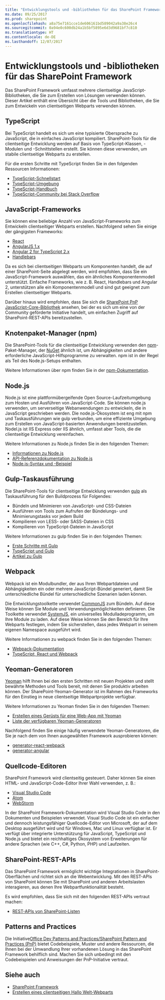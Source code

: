 ```yaml
---
title: "Entwicklungstools und -bibliotheken für das SharePoint Framework"
ms.date: 09/25/2017
ms.prod: sharepoint
ms.openlocfilehash: a8a75e7161cce1de606161bd589042a9a38e26c4
ms.sourcegitcommit: 0a94e0c600db24a1b5bf5895e6d3d9681bf7c810
ms.translationtype: HT
ms.contentlocale: de-DE
ms.lasthandoff: 12/07/2017
---
```

# <a name="sharepoint-framework-development-tools-and-libraries"></a>Entwicklungstools und -bibliotheken für das SharePoint Framework

Das SharePoint Framework umfasst mehrere clientseitige JavaScript-Bibliotheken, die Sie zum Erstellen von Lösungen verwenden können. Dieser Artikel enthält eine Übersicht über die Tools und Bibliotheken, die Sie zum Entwickeln von clientseitigen Webparts verwenden können.

## <a name="typescript"></a>TypeScript
Bei TypeScript handelt es sich um eine typisierte Obersprache zu JavaScript, die in einfaches JavaScript kompiliert. SharePoint-Tools für die clientseitige Entwicklung werden auf Basis von TypeScript-Klassen, -Modulen und -Schnittstellen erstellt. Sie können diese verwenden, um stabile clientseitige Webparts zu erstellen. 

Für die ersten Schritte mit TypeScript finden Sie in den folgenden Ressourcen Informationen:

* [TypeScript-Schnellstart](https://www.typescriptlang.org/docs/tutorial.html)
* [TypeScript-Umgebung](https://www.typescriptlang.org/play/index.html)
* [TypeScript-Handbuch](https://www.typescriptlang.org/docs/handbook/basic-types.html)
* [TypeScript-Community bei Stack Overflow](https://stackoverflow.com/questions/tagged/typescript)

## <a name="javascript-frameworks"></a>JavaScript-Frameworks
Sie können eine beliebige Anzahl von JavaScript-Frameworks zum Entwickeln clientseitiger Webparts erstellen. Nachfolgend sehen Sie einige der gängigsten Frameworks:

* [React](https://facebook.github.io/react/)
* [AngularJS 1.x](https://docs.angularjs.org/tutorial)
* [Angular 2 for TypeScript 2.x](https://angular.io/docs/ts/latest/quickstart.html)
* [Handlebars](http://handlebarsjs.com/)

Da es sich bei clientseitigen Webparts um Komponenten handelt, die auf einer SharePoint-Seite abgelegt werden, wird empfohlen, dass Sie ein JavaScript-Framework auswählen, das ein ähnliches Komponentenmodell unterstützt. Einfache Frameworks, wie z. B. React, Handlebars und Angular 2, unterstützen alle ein Komponentenmodell und sind gut geeignet zum Erstellen clientseitiger Webparts. 

Darüber hinaus wird empfohlen, dass Sie sich die [SharePoint PnP JavaScript-Core-Bibliothek](https://github.com/SharePoint/PnP-JS-Core) ansehen, bei der es sich um eine von der Community geförderte Initiative handelt, um einfachen Zugriff auf SharePoint-REST-APIs bereitzustellen. 

## <a name="node-package-manager-npm"></a>Knotenpaket-Manager (npm)

Die SharePoint-Tools für die clientseitige Entwicklung verwenden den [npm](https://www.npmjs.com/)-Paket-Manager, der [NuGet](https://www.nuget.org/) ähnlich ist, um Abhängigkeiten und andere erforderliche JavaScript-Hilfsprogramme zu verwalten. npm ist in der Regel als Teil des Node.js-Setups enthalten.

Weitere Informationen über npm finden Sie in der [npm-Dokumentation](https://docs.npmjs.com/).

## <a name="nodejs"></a>Node.js

Node.js ist eine plattformübergeifende Open Source-Laufzeitumgebung zum Hosten und Ausführen von JavaScript-Code. Sie können node.js verwenden, um serverseitige Webanwendungen zu entwickeln, die in JavaScript geschrieben werden. Die node.js-Ökosystem ist eng mit npm und Taskausführungen wie gulp verbunden, um eine effiziente Umgebung zum Erstellen von JavaScript-basierten Anwendungen bereitzustellen. Nodel.js ist IIS Express oder IIS ähnlich, umfasst aber Tools, die die clientseitige Entwicklung vereinfachen. 

Weitere Informationen zu Node.js finden Sie in den folgenden Themen:

* [Informationen zu Node.js](https://nodejs.org/en/about/)
* [API-Referenzdokumentation zu Node.js](https://nodejs.org/api/)
* [Node.js-Syntax und -Beispiel](https://nodejs.org/api/synopsis.html)

## <a name="gulp-task-runner"></a>Gulp-Taskausführung
Die SharePoint-Tools für clientseitige Entwicklung verwenden [gulp](http://gulpjs.com/) als Taskausführung für den Buildprozess für Folgendes:

* Bündeln und Minimieren von JavaScript- und CSS-Dateien
* Ausführen von Tools zum Aufrufen der Bündelungs- und Minimierungstasks vor jedem Build
* Kompilieren von LESS- oder SASS-Dateien in CSS
* Kompilieren von TypeScript-Dateien in JavaScript

Weitere Informationen zu gulp finden Sie in den folgenden Themen:

* [Erste Schritte mit Gulp](https://github.com/gulpjs/gulp/blob/master/docs/getting-started.md)
* [TypeScript und Gulp](https://www.typescriptlang.org/docs/handbook/gulp.html)
* [Artikel zu Gulp](https://github.com/gulpjs/gulp/blob/master/docs/README.md#articles)

## <a name="webpack"></a>Webpack

Webpack ist ein Modulbundler, der aus Ihren Webpartdateien und Abhängigkeiten ein oder mehrere JavaScript-Bündel generiert, damit Sie unterschiedliche Bündel für unterschiedliche Szenarien laden können.

Die Entwicklungstoolkette verwendet [CommonJS](https://webpack.github.io/docs/commonjs.html) zum Bündeln. Auf diese Weise können Sie Module und Verwendungsmöglichkeiten definieren. Die Toolkette verwendet [SystemJS](https://github.com/systemjs/systemjs), ein universelles Modulladeprogramm, um Ihre Module zu laden. Auf diese Weise können Sie den Bereich für Ihre Webparts festlegen, indem Sie sicherstellen, dass jedes Webpart in seinem eigenen Namespace ausgeführt wird.

Weitere Informationen zu webpack finden Sie in den folgenden Themen:

* [Webpack-Dokumentation](http://webpack.github.io/docs/what-is-webpack.html)
* [TypeScript, React und Webpack](https://www.typescriptlang.org/docs/handbook/react-&-webpack.html)

## <a name="yeoman-generators"></a>Yeoman-Generatoren
[Yeoman](http://yeoman.io/) hilft Ihnen bei den ersten Schritten mit neuen Projekten und stellt bewährte Methoden und Tools bereit, mit denen Sie produktiv arbeiten können. Der SharePoint-Yeoman-Generator ist im Rahmen des Frameworks für den Einstieg in neue clientseitige Webpartprojekte verfügbar. 

Weitere Informationen zu Yeoman finden Sie in den folgenden Themen:

* [Erstellen eines Gerüsts für eine Web-App mit Yeoman](http://yeoman.io/codelab/index.html)
* [Liste der verfügbaren Yeoman-Generatoren](http://yeoman.io/generators/)

Nachfolgend finden Sie einige häufig verwendete Yeoman-Generatoren, die Sie je nach dem von Ihnen ausgewählten Framework ausprobieren können:

* [generator-react-webpack](https://github.com/newtriks/generator-react-webpack)
* [generator-angular](https://www.npmjs.com/package/generator-angular)

## <a name="source-code-editors"></a>Quellcode-Editoren
SharePoint Framework wird clientseitig gesteuert. Daher können Sie einen HTML- und JavaScript-Code-Editor Ihrer Wahl verwenden, z. B.:

* [Visual Studio Code](https://code.visualstudio.com/)
* [Atom](https://atom.io)
* [WebStorm](https://www.jetbrains.com/webstorm)

In der SharePoint Framework-Dokumentation wird Visual Studio Code in den Dokumenten und Beispielen verwendet. Visual Studio Code ist ein einfacher und dennoch leistungsfähiger Quellcode-Editor von Microsoft, der auf dem Desktop ausgeführt wird und für Windows, Mac und Linux verfügbar ist. Er verfügt über integrierte Unterstützung für JavaScript, TypeScript und Node.js und bietet ein reichhaltiges Ökosystem von Erweiterungen für andere Sprachen (wie C++, C#, Python, PHP) und Laufzeiten.

## <a name="sharepoint-rest-apis"></a>SharePoint-REST-APIs

Das SharePoint Framework ermöglicht wichtige Integrationen in SharePoint-Oberflächen und richtet sich an die Webentwicklung. Mit den REST-APIs von SharePoint können Sie mit SharePoint und anderen Arbeitslasten interagieren, aus denen Ihre Webpartfunktionalität besteht. 

Es wird empfohlen, dass Sie sich mit den folgenden REST-APIs vertraut machen:

* [REST-APIs von SharePoint-Listen](https://msdn.microsoft.com/de-DE/library/office/dn292552.aspx)

## <a name="patterns-and-practices"></a>Patterns and Practices

Die Initiative[Office Dev Patterns and Practices/SharePoint Pattern and Practices (PnP)](http://aka.ms/officedevpnp) bietet Codebeispiele, Muster und andere Ressourcen, die Ihnen bei der Umwandlung Ihrer vorhandenen Lösung in das SharePoint Framework behilflich sind. Machen Sie sich unbedingt mit den Codebeispielen und Anweisungen der PnP-Initiative vertraut.

## <a name="see-also"></a>Siehe auch

* [SharePoint Framework](sharepoint-framework-overview.md)
* [Erstellen eines clientseitigen Hallo Welt-Webparts](web-parts/get-started/build-a-hello-world-web-part.md)
